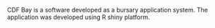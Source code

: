 CDF Bay is a software developed as a bursary application system. The application was developed using R shiny platform.
